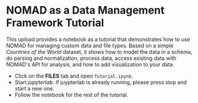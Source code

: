 # NOMAD as a Data Management Framework Tutorial

This upload provides a notebook as a tutorial that demonstrates how to use NOMAD
for managing custom data and file types. Based on a simple *Countries of the World*
dataset, it shows how to model the data in a schema, do parsing and normalization,
process data, access existing data with NOMAD's API for analysis, and how to
add visualization to your data.

- Click on the **FILES** tab and open `Tutorial.ipynb`.
- Start *jupyterlab*. If juypterlab is already running, please press stop and start a new one.
- Follow the notebook for the rest of the tutorial.